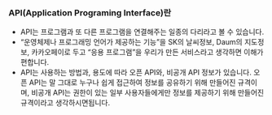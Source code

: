 ### API(Application Programing Interface)란
- API는 프로그램과 또 다른 프로그램을 연결해주는 일종의 다리라고 볼 수 있습니다.
- “운영체제나 프로그래밍 언어가 제공하는 기능”을 SK의 날씨정보, Daum의 지도정보, 카카오페이로 두고 “응용 프로그램”을 우리가 만든 서비스라고 생각하면 이해가 편합니다.
- API는 사용하는 방법과, 용도에 따라 오픈 API와, 비공개 API 정보가 있습니다. 오픈 API는 말 그대로 누구나 쉽게 접근하여 정보를 공유하기 위해 만들어진 규격이며, 비공개 API는 권한이 있는 일부 사용자들에게만 정보를 제공하기 위해 만들어진 규격이라고 생각하시면됩니다.
